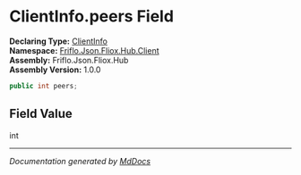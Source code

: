 ﻿<!--  
  <auto-generated>   
    The contents of this file were generated by a tool.  
    Changes to this file may be list if the file is regenerated  
  </auto-generated>   
-->

# ClientInfo.peers Field

**Declaring Type:** [ClientInfo](../index.md)  
**Namespace:** [Friflo.Json.Fliox.Hub.Client](../../index.md)  
**Assembly:** Friflo.Json.Fliox.Hub  
**Assembly Version:** 1.0.0

```csharp
public int peers;
```

## Field Value

int

___

*Documentation generated by [MdDocs](https://github.com/ap0llo/mddocs)*
